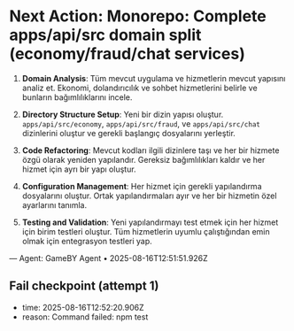 # Next Action: Monorepo: Complete apps/api/src domain split (economy/fraud/chat services)

1. **Domain Analysis**: Tüm mevcut uygulama ve hizmetlerin mevcut yapısını analiz et. Ekonomi, dolandırıcılık ve sohbet hizmetlerini belirle ve bunların bağımlılıklarını incele.

2. **Directory Structure Setup**: Yeni bir dizin yapısı oluştur. `apps/api/src/economy`, `apps/api/src/fraud`, ve `apps/api/src/chat` dizinlerini oluştur ve gerekli başlangıç dosyalarını yerleştir.

3. **Code Refactoring**: Mevcut kodları ilgili dizinlere taşı ve her bir hizmete özgü olarak yeniden yapılandır. Gereksiz bağımlılıkları kaldır ve her hizmet için ayrı bir yapı oluştur.

4. **Configuration Management**: Her hizmet için gerekli yapılandırma dosyalarını oluştur. Ortak yapılandırmaları ayır ve her bir hizmetin özel ayarlarını tanımla.

5. **Testing and Validation**: Yeni yapılandırmayı test etmek için her hizmet için birim testleri oluştur. Tüm hizmetlerin uyumlu çalıştığından emin olmak için entegrasyon testleri yap.

— Agent: GameBY Agent • 2025-08-16T12:51:51.926Z


## Fail checkpoint (attempt 1)
- time: 2025-08-16T12:52:20.906Z
- reason: Command failed: npm test
